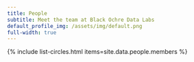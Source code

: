 ```yaml
---
title: People
subtitle: Meet the team at Black Ochre Data Labs
default_profile_img: /assets/img/default.png
full-width: true
---
```

<html>
<style>

 .grid { 
  display: grid;
  grid-template-columns: repeat(4, 300px);
  grid-auto-rows: minmax(200px, auto);
  max-width: 1200px;
  margin: auto;
  gap: 10px;
  word-break: normal;
  align-content: space-evenly;
 }

</style>
<body>
<main class="grid">
{% include list-circles.html items=site.data.people.members %}
</main>
 </body>
</html>
